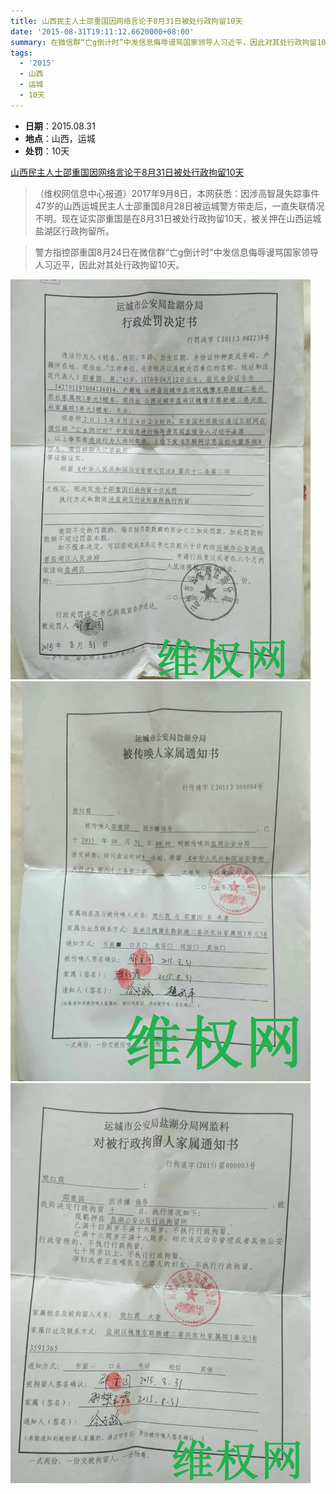 ```yaml
---
title: 山西民主人士邵重国因网络言论于8月31日被处行政拘留10天
date: '2015-08-31T19:11:12.6620000+08:00'
summary: 在微信群“亡g倒计时”中发信息侮辱谩骂国家领导人习近平，因此对其处行政拘留10天
tags:
  - '2015'
  - 山西
  - 运城
  - 10天
---
```

* **日期**：2015.08.31
* **地点**：山西，运城
* **处罚**：10天

[山西民主人士邵重国因网络言论于8月31日被处行政拘留10天](https://www.bannedbook.org/bnews/weiquan/20170908/820103.html)


>（维权网信息中心报道）2017年9月8日，本网获悉：因涉高智晟失踪事件47岁的山西运城民主人士邵重国8月28日被运城警方带走后，一直失联情况不明。现在证实邵重国是在8月31日被处行政拘留10天，被关押在山西运城盐湖区行政拘留所。

> 警方指控邵重国8月24日在微信群“亡g倒计时”中发信息侮辱谩骂国家领导人习近平，因此对其处行政拘留10天。


![山西民主人士邵重国因网络言论于8月31日被处行政拘留10天](/images/uploads/2015-8-31-邵重国处罚-1.jpg)
![山西民主人士邵重国因网络言论于8月31日被处行政拘留10天](/images/uploads/2015-8-31-邵重国处罚-2.jpg)
![山西民主人士邵重国因网络言论于8月31日被处行政拘留10天](/images/uploads/2015-8-31-邵重国处罚-3.jpg)